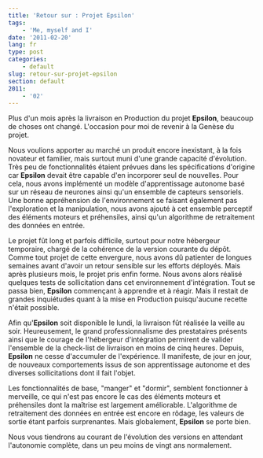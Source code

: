```yaml
---
title: 'Retour sur : Projet Epsilon'
tags:
    - 'Me, myself and I'
date: '2011-02-20'
lang: fr
type: post
categories:
    - default
slug: retour-sur-projet-epsilon
section: default
2011:
    - '02'
---
```


Plus d'un mois après la livraison en Production du projet **Epsilon**, beaucoup de choses ont changé. L'occasion pour moi de revenir à la Genèse du projet.

<!--more-->

Nous voulions apporter au marché un produit encore inexistant, à la fois novateur et familier, mais surtout muni d'une grande capacité d'évolution. Très peu de fonctionnalités étaient prévues dans les spécifications d'origine car **Epsilon** devait être capable d'en incorporer seul de nouvelles. Pour cela, nous avons implémenté un modèle d'apprentissage autonome basé sur un réseau de neurones ainsi qu'un ensemble de capteurs sensoriels. Une bonne appréhension de l'environnement se faisant également pas l'exploration et la manipulation, nous avons ajouté à cet ensemble perceptif des éléments moteurs et préhensiles, ainsi qu'un algorithme de retraitement des données en entrée.

Le projet fût long et parfois difficile, surtout pour notre hébergeur temporaire, chargé de la cohérence de la version courante du dépôt. Comme tout projet de cette envergure, nous avons dû patienter de longues semaines avant d'avoir un retour sensible sur les efforts déployés. Mais après plusieurs mois, le projet pris enfin forme. Nous avons alors réalisé quelques tests de sollicitation dans cet environnement d'intégration. Tout se passa bien, **Epsilon** commençant à apprendre et à réagir. Mais il restait de grandes inquiétudes quant à la mise en Production puisqu'aucune recette n'était possible.

Afin qu'**Epsilon** soit disponible le lundi, la livraison fût réalisée la veille au soir. Heureusement, le grand professionnalisme des prestataires présents ainsi que le courage de l'hébergeur d'intégration permirent de valider l'ensemble de la check-list de livraison en moins de cinq heures. Depuis, **Epsilon** ne cesse d'accumuler de l'expérience. Il manifeste, de jour en jour, de nouveaux comportements issus de son apprentissage autonome et des diverses sollicitations dont il fait l'objet.

Les fonctionnalités de base, "manger" et "dormir", semblent fonctionner à merveille, ce qui n'est pas encore le cas des éléments moteurs et préhensiles dont la maîtrise est largement améliorable. L'algorithme de retraitement des données en entrée est encore en rôdage, les valeurs de sortie étant parfois surprenantes. Mais globalement, **Epsilon** se porte bien.

Nous vous tiendrons au courant de l'évolution des versions en attendant l'autonomie complète, dans un peu moins de vingt ans normalement.
